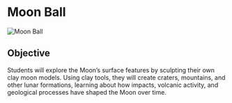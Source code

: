 # Moon Ball
![Moon Ball](moon-ball.jpg)
## Objective
Students will explore the Moon’s surface features by sculpting their own clay moon models. Using clay tools, they will create craters, mountains, and other lunar formations, learning about how impacts, volcanic activity, and geological processes have shaped the Moon over time.
